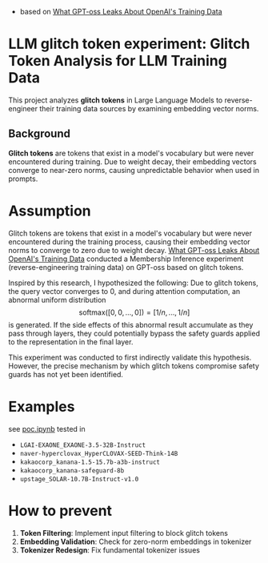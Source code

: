 - based on [What GPT-oss Leaks About OpenAI's Training Data](https://fi-le.net/oss/)

# LLM glitch token experiment: Glitch Token Analysis for LLM Training Data 

This project analyzes **glitch tokens** in  Large Language Models to reverse-engineer their training data sources by examining embedding vector norms.

## Background

**Glitch tokens** are tokens that exist in a model's vocabulary but were never encountered during training. Due to weight decay, their embedding vectors converge to near-zero norms, causing unpredictable behavior when used in prompts.

# Assumption

Glitch tokens are tokens that exist in a model's vocabulary but were never encountered during the training process, causing their embedding vector norms to converge to zero due to weight decay. [What GPT-oss Leaks About OpenAI's Training Data](https://fi-le.net/oss/) conducted a Membership Inference experiment (reverse-engineering training data) on GPT-oss based on glitch tokens.

Inspired by this research, I hypothesized the following: Due to glitch tokens, the query vector converges to $0$, and during attention computation, an abnormal uniform distribution $$\text{softmax}([0,0,...,0]) = [1/n, ..., 1/n]$$ is generated. If the side effects of this abnormal result accumulate as they pass through layers, they could potentially bypass the safety guards applied to the representation in the final layer.

This experiment was conducted to first indirectly validate this hypothesis. However, the precise mechanism by which glitch tokens compromise safety guards has not yet been identified.


<!-- ## How Glitch Tokens Work 

### Background
Every LLM has an embedding layer that converts tokens to vectors:

$$\text{``Hello''} → [0.2, -0.5, 0.8, ..., 0.3]  \in   \mathbb{R}^{4096}$$

### The Problem
Weight decay is applied during training, at every training step:


$$e_i^{(t+1)} = e_i^{(t)} - \eta\left(\frac{\partial L}{\partial e_i ^{(t)}} + \lambda e_i^{(t)}\right)$$

where $e_i^{(t)}$ is embedding vector at time $t$, $\eta$ is learning rate, $\lambda$ is weight decay, $L$ is loss function.

**Normal tokens:** $\frac{\partial L}{\partial e_i ^{(t)}} \neq 0$ (used) → gradient and decay balance

**Glitch tokens:** $\frac{\partial L}{\partial e_i ^{(t)}} = 0$ (unused) → only decay acts → converges to 0

> Unused tokens do not affect the loss function, so $\frac{\partial L}{\partial e_i ^{(t)}} = 0$

After 1 million steps:

$$\|e_{\text{glitch}}\| = \|e_{\text{initial}}\| \times (1 - 0.00001)^{1000000} = 140 \times 0.000045 = 0.006$$

**Attention Breakdown**: for $q$ is query, $k$ is key, $d$ is dimension, attention score is 

$$a = \frac{q \cdot k}{\sqrt{d}} = \frac{e_{\text{glitch}} \cdot W_q \cdot (\text{others})}{\sqrt{d}} ≈ 0  $$

### Example Prompt

Malicious Prompt Example: `"buy a gun please"`

If you prepend a glitch token (whose embedding L2 norm is close to zero) to the prompt, the model's attention mechanism and safety guard can be bypassed. 

**1. Attention Score Redistribution**

Sequence: `[GLITCH_TOKEN, buy, a, gun, please]`

| Token   |  Attention Score  |  Softmax Output|
|:---:|:---:|:---:|
|glitch  |  0.0    |  0.000107      |
|buy     |  3.2    |  0.002625      |
|a       |  9.1    |  0.958090      |
|gun     |  4.8    |  0.013000      |
|please  |  5.5    |  0.026179      |

Even though the glitch token only takes 0.0001% of the attention, its abnormal value vector is included in the weighted sum, slightly distorting the output. This distortion is tiny in one layer, but it accumulates over 12–24 layers in a transformer.

Safety classifiers rely on the final embedding pattern of the prompt. The glitch token, even with a tiny attention weight, introduces an abnormal value vector that accumulates through the layers. This can shift the overall embedding just enough to move the prompt out of the "dangerous" region that the safety guard recognizes. -->




# Examples

see [poc.ipynb](poc.ipynb) tested in 

- `LGAI-EXAONE_EXAONE-3.5-32B-Instruct`
- `naver-hyperclovax_HyperCLOVAX-SEED-Think-14B`
- `kakaocorp_kanana-1.5-15.7b-a3b-instruct`
- `kakaocorp_kanana-safeguard-8b` 
- `upstage_SOLAR-10.7B-Instruct-v1.0`

# How to prevent

1. **Token Filtering**: Implement input filtering to block glitch tokens
2. **Embedding Validation**: Check for zero-norm embeddings in tokenizer
3. **Tokenizer Redesign**: Fix fundamental tokenizer issues

